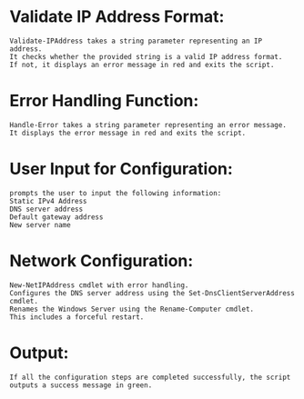 # Validate IP Address Format:
    Validate-IPAddress takes a string parameter representing an IP address.
    It checks whether the provided string is a valid IP address format. 
    If not, it displays an error message in red and exits the script.

# Error Handling Function:
    Handle-Error takes a string parameter representing an error message.
    It displays the error message in red and exits the script.

# User Input for Configuration:
    prompts the user to input the following information:
    Static IPv4 Address
    DNS server address
    Default gateway address
    New server name
    
# Network Configuration:
    New-NetIPAddress cmdlet with error handling.
    Configures the DNS server address using the Set-DnsClientServerAddress cmdlet.
    Renames the Windows Server using the Rename-Computer cmdlet. 
    This includes a forceful restart.

# Output:
    If all the configuration steps are completed successfully, the script outputs a success message in green.